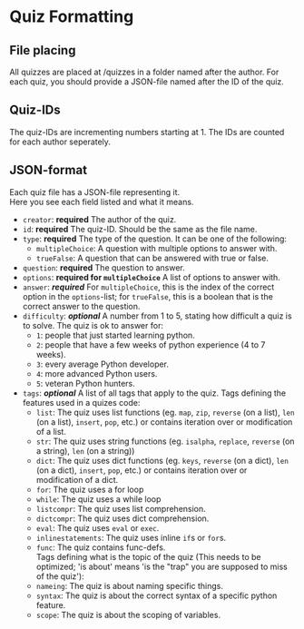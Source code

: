 # Quiz Formatting
## File placing
All quizzes are placed at /quizzes in a folder named after the author.
For each quiz, you should provide a JSON-file named after the ID of the quiz.
## Quiz-IDs
The quiz-IDs are incrementing numbers starting at 1. The IDs are counted for each author seperately.
## JSON-format
Each quiz file has a JSON-file representing it.  
Here you see each field listed and what it means.  
* `creator`: **required** The author of the quiz.
* `id`: **required** The quiz-ID. Should be the same as the file name.
* `type`: **required** The type of the question. It can be one of the following:
  * `multipleChoice`: A question with multiple options to answer with.
  * `trueFalse`: A question that can be answered with true or false.
* `question`: **required** The question to answer.
* `options`: **required for `multipleChoice`** A list of options to answer with.
* `answer`: ***required*** For `multipleChoice`, this is the index of the correct option in the `options`-list; for `trueFalse`, this is a boolean that is the correct answer to the question.
* `difficulty`: ***optional*** A number from 1 to 5, stating how difficult a quiz is to solve. 
  The quiz is ok to answer for:  
  * ``1``: people that just started learning python.
  * ``2``: people that have a few weeks of python experience (4 to 7 weeks).
  * ``3``: every average Python developer.
  * ``4``: more advanced Python users.
  * ``5``: veteran Python hunters.
* `tags`: ***optional*** A list of all tags that apply to the quiz.
Tags defining the features used in a quizes code:
  * `list`: The quiz uses list functions (eg. `map`, `zip`, `reverse` (on a list), `len` (on a list), `insert`, `pop`, etc.) or contains iteration over or modification of a list.
  * `str`: The quiz uses string functions (eg. `isalpha`, `replace`, `reverse` (on a string), `len` (on a string))
  * `dict`: The quiz uses dict functions (eg. `keys`, `reverse` (on a dict), `len` (on a dict), `insert`, `pop`, etc.) or contains iteration over or modification of a dict.
  * `for`: The quiz uses a for loop
  * `while`: The quiz uses a while loop
  * `listcompr`: The quiz uses list comprehension.
  * `dictcompr`: The quiz uses dict comprehension.
  * `eval`: The quiz uses `eval` or `exec`.
  * `inlinestatements`: The quiz uses inline `if`s or `for`s.
  * `func`: The quiz contains func-defs.  
Tags defining what is the topic of the quiz (This needs to be optimized; 'is about' means 'is the "trap" you are supposed to miss of the quiz'):
  * `nameing`: The quiz is about naming specific things.
  * `syntax`: The quiz is about the correct syntax of a specific python feature.
  * `scope`: The quiz is about the scoping of variables.
